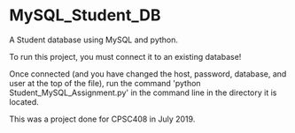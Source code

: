 # MySQL_Student_DB

A Student database using MySQL and python.

To run this project, you must connect it to an existing database!

Once connected (and you have changed the host, password, database, and user at the top of the file), run the command 
'python Student_MySQL_Assignment.py' in the command line in the directory it is located.

This was a project done for CPSC408 in July 2019.
